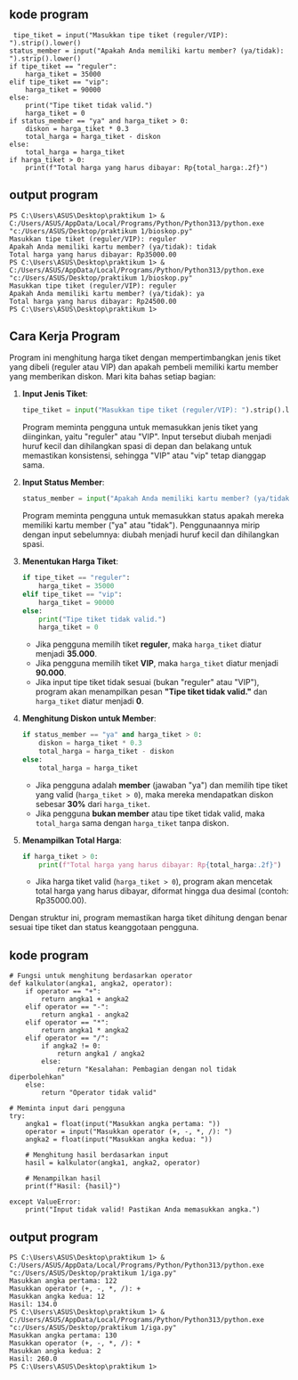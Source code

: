 ## kode program 
```
 tipe_tiket = input("Masukkan tipe tiket (reguler/VIP): ").strip().lower()
status_member = input("Apakah Anda memiliki kartu member? (ya/tidak): ").strip().lower()
if tipe_tiket == "reguler":
    harga_tiket = 35000
elif tipe_tiket == "vip":
    harga_tiket = 90000
else:
    print("Tipe tiket tidak valid.")
    harga_tiket = 0
if status_member == "ya" and harga_tiket > 0:
    diskon = harga_tiket * 0.3
    total_harga = harga_tiket - diskon
else:
    total_harga = harga_tiket
if harga_tiket > 0:
    print(f"Total harga yang harus dibayar: Rp{total_harga:.2f}")
```

## output program
```
PS C:\Users\ASUS\Desktop\praktikum 1> & C:/Users/ASUS/AppData/Local/Programs/Python/Python313/python.exe "c:/Users/ASUS/Desktop/praktikum 1/bioskop.py"
Masukkan tipe tiket (reguler/VIP): reguler
Apakah Anda memiliki kartu member? (ya/tidak): tidak
Total harga yang harus dibayar: Rp35000.00
PS C:\Users\ASUS\Desktop\praktikum 1> & C:/Users/ASUS/AppData/Local/Programs/Python/Python313/python.exe "c:/Users/ASUS/Desktop/praktikum 1/bioskop.py"
Masukkan tipe tiket (reguler/VIP): reguler
Apakah Anda memiliki kartu member? (ya/tidak): ya
Total harga yang harus dibayar: Rp24500.00
PS C:\Users\ASUS\Desktop\praktikum 1>
```
## Cara Kerja Program
Program ini menghitung harga tiket dengan mempertimbangkan jenis tiket yang dibeli (reguler atau VIP) dan apakah pembeli memiliki kartu member yang memberikan diskon. Mari kita bahas setiap bagian:

1. **Input Jenis Tiket**:
   ```python
   tipe_tiket = input("Masukkan tipe tiket (reguler/VIP): ").strip().lower()
   ```
   Program meminta pengguna untuk memasukkan jenis tiket yang diinginkan, yaitu "reguler" atau "VIP". Input tersebut diubah menjadi huruf kecil dan dihilangkan spasi di depan dan belakang untuk memastikan konsistensi, sehingga "VIP" atau "vip" tetap dianggap sama.

2. **Input Status Member**:
   ```python
   status_member = input("Apakah Anda memiliki kartu member? (ya/tidak): ").strip().lower()
   ```
   Program meminta pengguna untuk memasukkan status apakah mereka memiliki kartu member ("ya" atau "tidak"). Penggunaannya mirip dengan input sebelumnya: diubah menjadi huruf kecil dan dihilangkan spasi.

3. **Menentukan Harga Tiket**:
   ```python
   if tipe_tiket == "reguler":
       harga_tiket = 35000
   elif tipe_tiket == "vip":
       harga_tiket = 90000
   else:
       print("Tipe tiket tidak valid.")
       harga_tiket = 0
   ```
   - Jika pengguna memilih tiket **reguler**, maka `harga_tiket` diatur menjadi **35.000**.
   - Jika pengguna memilih tiket **VIP**, maka `harga_tiket` diatur menjadi **90.000**.
   - Jika input tipe tiket tidak sesuai (bukan "reguler" atau "VIP"), program akan menampilkan pesan **"Tipe tiket tidak valid."** dan `harga_tiket` diatur menjadi **0**.

4. **Menghitung Diskon untuk Member**:
   ```python
   if status_member == "ya" and harga_tiket > 0:
       diskon = harga_tiket * 0.3
       total_harga = harga_tiket - diskon
   else:
       total_harga = harga_tiket
   ```
   - Jika pengguna adalah **member** (jawaban "ya") dan memilih tipe tiket yang valid (`harga_tiket > 0`), maka mereka mendapatkan diskon sebesar **30%** dari `harga_tiket`.
   - Jika pengguna **bukan member** atau tipe tiket tidak valid, maka `total_harga` sama dengan `harga_tiket` tanpa diskon.

5. **Menampilkan Total Harga**:
   ```python
   if harga_tiket > 0:
       print(f"Total harga yang harus dibayar: Rp{total_harga:.2f}")
   ```
   - Jika harga tiket valid (`harga_tiket > 0`), program akan mencetak total harga yang harus dibayar, diformat hingga dua desimal (contoh: Rp35000.00).
   
Dengan struktur ini, program memastikan harga tiket dihitung dengan benar sesuai tipe tiket dan status keanggotaan pengguna.

## kode program 
```
# Fungsi untuk menghitung berdasarkan operator
def kalkulator(angka1, angka2, operator):
    if operator == "+":
        return angka1 + angka2
    elif operator == "-":
        return angka1 - angka2
    elif operator == "*":
        return angka1 * angka2
    elif operator == "/":
        if angka2 != 0:
            return angka1 / angka2
        else:
            return "Kesalahan: Pembagian dengan nol tidak diperbolehkan"
    else:
        return "Operator tidak valid"

# Meminta input dari pengguna
try:
    angka1 = float(input("Masukkan angka pertama: "))
    operator = input("Masukkan operator (+, -, *, /): ")
    angka2 = float(input("Masukkan angka kedua: "))

    # Menghitung hasil berdasarkan input
    hasil = kalkulator(angka1, angka2, operator)

    # Menampilkan hasil
    print(f"Hasil: {hasil}")

except ValueError:
    print("Input tidak valid! Pastikan Anda memasukkan angka.")
 ```

## output program
```
PS C:\Users\ASUS\Desktop\praktikum 1> & C:/Users/ASUS/AppData/Local/Programs/Python/Python313/python.exe "c:/Users/ASUS/Desktop/praktikum 1/iga.py"
Masukkan angka pertama: 122
Masukkan operator (+, -, *, /): +
Masukkan angka kedua: 12
Hasil: 134.0
PS C:\Users\ASUS\Desktop\praktikum 1> & C:/Users/ASUS/AppData/Local/Programs/Python/Python313/python.exe "c:/Users/ASUS/Desktop/praktikum 1/iga.py"
Masukkan angka pertama: 130 
Masukkan operator (+, -, *, /): *
Masukkan angka kedua: 2
Hasil: 260.0
PS C:\Users\ASUS\Desktop\praktikum 1>
```
